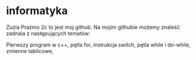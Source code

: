 # informatyka
Zuzia Prażmo 2c to jest moj github.
Na mojim githubie możemy znaleść zadnaia z następujących tematów:

Pierwszy program w c++,
pętla for,
instrukcja switch,
pętla while i do-while,
zmienne tablicowe,

